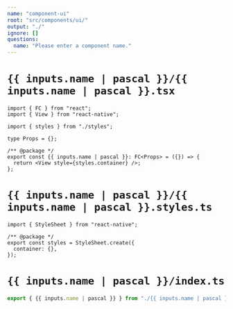 ```yaml
---
name: "component-ui"
root: "src/components/ui/"
output: "./"
ignore: []
questions:
  name: "Please enter a component name."
---
```


# `{{ inputs.name | pascal }}/{{ inputs.name | pascal }}.tsx`

```tsx
import { FC } from "react";
import { View } from "react-native";

import { styles } from "./styles";

type Props = {};

/** @package */
export const {{ inputs.name | pascal }}: FC<Props> = ({}) => {
  return <View style={styles.container} />;
};
```

# `{{ inputs.name | pascal }}/{{ inputs.name | pascal }}.styles.ts`

```tsx
import { StyleSheet } from "react-native";

/** @package */
export const styles = StyleSheet.create({
  container: {},
});
```

# `{{ inputs.name | pascal }}/index.ts`

```typescript
export { {{ inputs.name | pascal }} } from "./{{ inputs.name | pascal }}";
```
